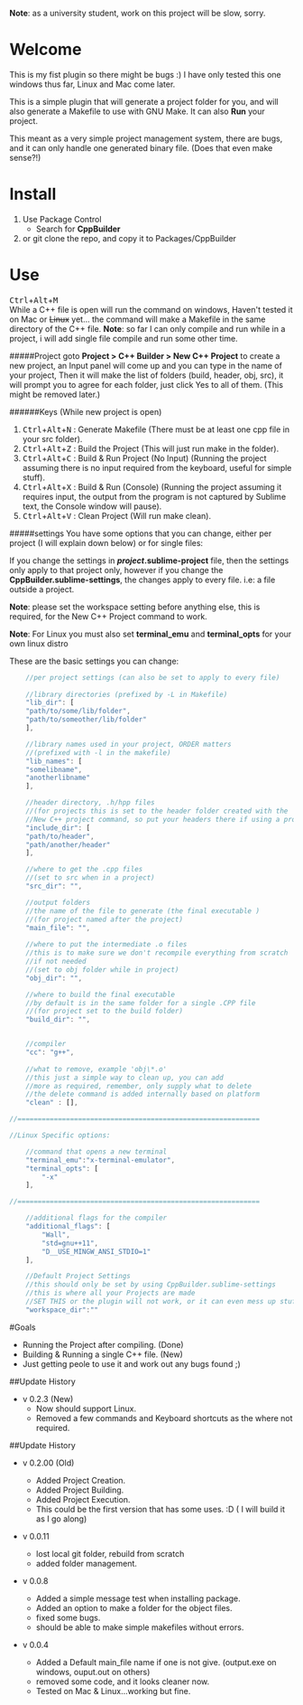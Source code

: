 **Note**: as a university student, work on this project will be slow, sorry.

Welcome
======
This is my fist plugin so there might be bugs :)
I have only tested this one windows thus far, Linux and Mac come later.

This is a simple plugin that will generate a project folder for you, and will also generate a Makefile to use with GNU Make.
It can also **Run** your project.

This meant as a very simple project management system, there are bugs, and it can only handle one generated binary file.
(Does that even make sense?!)

Install
========
1. Use Package Control
    - Search for **CppBuilder**
2. or git clone the repo, and copy it to Packages/CppBuilder

Use
======
<kbd>Ctrl</kbd>+<kbd>Alt</kbd>+<kbd>M</kbd> <br/>While a C++ file is open will run the command on windows, Haven't tested it on Mac or ~~Linux~~ yet...
the command will make a Makefile in the same directory of the C++ file.
**Note**: so far I can only compile and run while in a project, i will add single file compile and run some other time.

#####Project
goto **Project > C++ Builder > New C++ Project** to create a new project, an Input panel will come up and you can type in the name of your project, Then it will make the list of folders (build, header, obj, src), it will prompt you to agree for each folder, just click Yes to all of them. (This might be removed later.)

######Keys (While new project is open)
1. <kbd>Ctrl</kbd>+<kbd>Alt</kbd>+<kbd>N</kbd> : Generate Makefile (There must be at least one cpp file in your src folder).
2. <kbd>Ctrl</kbd>+<kbd>Alt</kbd>+<kbd>Z</kbd> : Build the Project (This will just run make in the folder).
3. <kbd>Ctrl</kbd>+<kbd>Alt</kbd>+<kbd>C</kbd> : Build & Run Project (No Input) (Running the project assuming there is no input required from the keyboard, useful for simple stuff).
4. <kbd>Ctrl</kbd>+<kbd>Alt</kbd>+<kbd>X</kbd> : Build & Run (Console) (Running the project assuming it requires input, the output from the program is not captured by Sublime text, the Console window will pause).
5. <kbd>Ctrl</kbd>+<kbd>Alt</kbd>+<kbd>V</kbd> : Clean Project (Will run make clean).

#####settings
You have some options that you can change, either per project (I will explain down below) or for single files:


If you change the settings in ***project*.sublime-project** file, then the settings only apply to that project only, however if you change the **CppBuilder.sublime-settings**, the changes apply to every file. i.e: a file outside a project.

**Note**: please set the workspace setting before anything else, this is required, for the New C++ Project command to work.

**Note**: For Linux you must also set **terminal_emu** and **terminal_opts** for your own linux distro

These are the basic settings you can change:
```javascript
    //per project settings (can also be set to apply to every file)
    
    //library directories (prefixed by -L in Makefile)
    "lib_dir": [
    "path/to/some/lib/folder",
    "path/to/someother/lib/folder"
    ],

    //library names used in your project, ORDER matters
    //(prefixed with -l in the makefile)
    "lib_names": [
    "somelibname",
    "anotherlibname"
    ],

    //header directory, .h/hpp files
    //(for projects this is set to the header folder created with the 
    //New C++ project command, so put your headers there if using a project)
    "include_dir": [
    "path/to/header",
    "path/another/header"
    ],

    //where to get the .cpp files
    //(set to src when in a project)
    "src_dir": "",

    //output folders
    //the name of the file to generate (the final executable )
    //(for project named after the project)
    "main_file": "",
    
    //where to put the intermediate .o files
    //this is to make sure we don't recompile everything from scratch
    //if not needed
    //(set to obj folder while in project)
    "obj_dir": "",

    //where to build the final executable
    //by default is in the same folder for a single .CPP file
    //(for project set to the build folder)
    "build_dir": "",


    //compiler
    "cc": "g++",
    
    //what to remove, example 'obj\*.o'
    //this just a simple way to clean up, you can add
    //more as required, remember, only supply what to delete
    //the delete command is added internally based on platform
    "clean" : [], 

//============================================================

//Linux Specific options:

    //command that opens a new terminal
    "terminal_emu":"x-terminal-emulator",
    "terminal_opts": [
        "-x"
    ],

//============================================================

    //additional flags for the compiler
    "additional_flags": [
        "Wall",
        "std=gnu++11",
        "D__USE_MINGW_ANSI_STDIO=1"
    ],

    //Default Project Settings
    //this should only be set by using CppBuilder.sublime-settings
    //this is where all your Projects are made
    //SET THIS or the plugin will not work, or it can even mess up stuff
    "workspace_dir":""
```

#Goals 
- Running the Project after compiling. (Done)
- Building & Running a single C++ file. (New)
- Just getting peole to use it and work out any bugs found ;)


##Update History
- v 0.2.3 (New)
    - Now should support Linux.
    - Removed a few commands and Keyboard shortcuts as the where not required.

##Update History
- v 0.2.00 (Old)
    - Added Project Creation.
    - Added Project Building.
    - Added Project Execution.
    - This could be the first version that has some uses. :D ( I will build it as I go along)

- v 0.0.11
    -   lost local git folder, rebuild from scratch 
    -   added folder management.

- v 0.0.8  

    - Added a simple message test when installing package.  
    - Added an option to make a folder for the object files.  
    - fixed some bugs.  
    - should be able to make simple makefiles without errors.  


- v 0.0.4
    - Added a Default main_file name if one is not give. (output.exe on windows, ouput.out on others)
    - removed some code, and it looks cleaner now.
    - Tested on Mac & Linux...working but fine.
